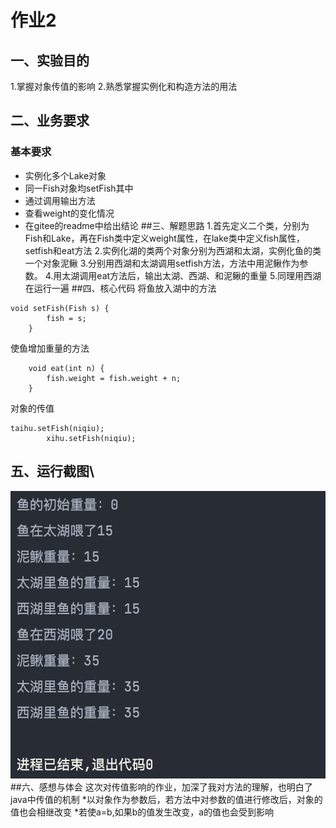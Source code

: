 # 作业2
## 一、实验目的
1.掌握对象传值的影响
2.熟悉掌握实例化和构造方法的用法
## 二、业务要求
### 基本要求
* 实例化多个Lake对象
* 同一Fish对象均setFish其中
* 通过调用输出方法
* 查看weight的变化情况
* 在gitee的readme中给出结论
##三、解题思路
1.首先定义二个类，分别为Fish和Lake，再在Fish类中定义weight属性，在lake类中定义fish属性，setfish和eat方法
2.实例化湖的类两个对象分别为西湖和太湖，实例化鱼的类一个对象泥鳅
3.分别用西湖和太湖调用setfish方法，方法中用泥鳅作为参数。
4.用太湖调用eat方法后，输出太湖、西湖、和泥鳅的重量
5.同理用西湖在运行一遍
##四、核心代码
将鱼放入湖中的方法
```
void setFish(Fish s) {
        fish = s;
    }
```
使鱼增加重量的方法
```
    void eat(int n) {
        fish.weight = fish.weight + n;
    }
```
对象的传值
```
taihu.setFish(niqiu);
        xihu.setFish(niqiu);
```
## 五、运行截图\
![截图](https://github.com/TakiSakura/zuoye2/blob/460651cae412437f8c2cacae3e1ff4779a0154ab/%E6%88%AA%E5%B1%8F2021-11-01%20%E4%B8%8A%E5%8D%8812.30.07.png)
##六、感想与体会
这次对传值影响的作业，加深了我对方法的理解，也明白了java中传值的机制
*以对象作为参数后，若方法中对参数的值进行修改后，对象的值也会相继改变
*若使a=b,如果b的值发生改变，a的值也会受到影响
